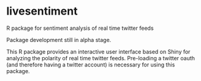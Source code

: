 # livesentiment
R package for sentiment analysis of real time twitter feeds

Package development still in alpha stage.

This R package provides an interactive user interface based on Shiny for analyzing the polarity of real time twitter feeds.
Pre-loading a twitter oauth (and therefore having a twitter account) is necessary for using this package.

